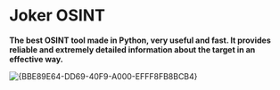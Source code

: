 # Joker OSINT

**The best OSINT tool made in Python, very useful and fast. It provides reliable and extremely detailed information about the target in an effective way.**

![{BBE89E64-DD69-40F9-A000-EFFF8FB8BCB4}](https://github.com/user-attachments/assets/cabdc78d-f5cb-4d46-a0dc-eafd05336b54)
